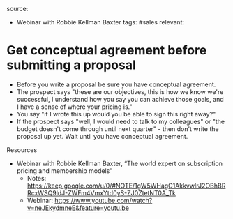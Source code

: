 source: 
- Webinar with Robbie Kellman Baxter
tags: #sales 
relevant: 

# Get conceptual agreement before submitting a proposal

* Before you write a proposal be sure you have conceptual agreement.
* The prospect says "these are our objectives, this is how we know we're successful, I understand how you say you can achieve those goals, and I have a sense of where your pricing is."
* You say "if I wrote this up would you be able to sign this right away?"
* If the prospect says "well, I would need to talk to my colleagues" or "the budget doesn't come through until next quarter" - then don't write the proposal up yet. Wait until you have conceptual agreement.

Resources
- Webinar with Robbie Kellman Baxter, “The world expert on subscription pricing and membership models”
	- Notes: https://keep.google.com/u/0/#NOTE/1gW5WHagG1AkkvwIrJ2OBhBRRcxWSQ9ldJ-ZWFm4VmxYtd0yS-ZJ0ZtetNT0A_Tk
    - Webinar: https://www.youtube.com/watch?v=neJEkydmneE&feature=youtu.be